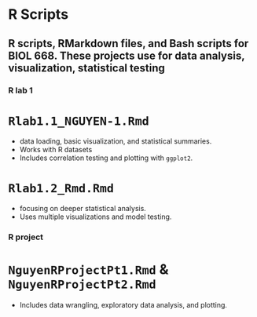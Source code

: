 # R Scripts 

R scripts, RMarkdown files, and Bash scripts for BIOL 668. These projects use for data analysis, visualization, statistical testing
---

### R lab 1
# `Rlab1.1_NGUYEN-1.Rmd`
- data loading, basic visualization, and statistical summaries.
- Works with R datasets 
- Includes correlation testing and plotting with `ggplot2`.

# `Rlab1.2_Rmd.Rmd`
- focusing on deeper statistical analysis.
- Uses multiple visualizations and model testing.

### R project
# `NguyenRProjectPt1.Rmd` & `NguyenRProjectPt2.Rmd`
- Includes data wrangling, exploratory data analysis, and plotting.

